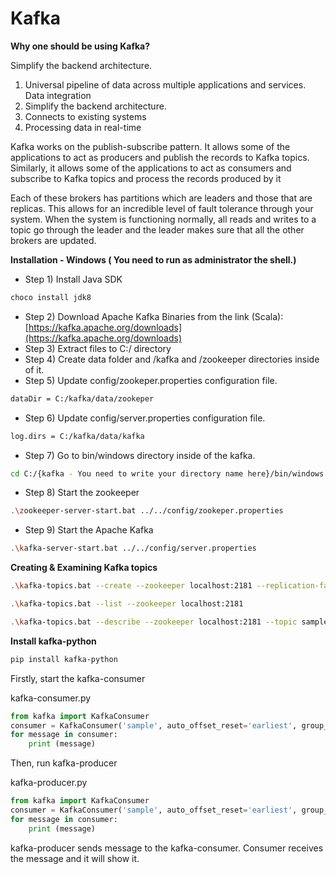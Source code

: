 # Kafka

**Why one should be using Kafka?**

Simplify the backend architecture.

1. Universal pipeline of data across multiple applications and services. Data integration
2. Simplify the backend architecture.
3. Connects to existing systems
4. Processing data in real-time

Kafka works on the publish-subscribe pattern. It allows some of the applications to act as producers and publish the records to Kafka topics. Similarly, it allows some of the applications to act as consumers and subscribe to Kafka topics and process the records produced by it

Each of these brokers has partitions which are leaders and those that are replicas. This allows for an incredible level of fault tolerance through your system. When the system is functioning normally, all reads and writes to a topic go through the leader and the leader makes sure that all the other brokers are updated.

**Installation - Windows ( You need to run as administrator the shell.)**

- Step 1) Install Java SDK

```bash
choco install jdk8
```

- Step 2) Download Apache Kafka Binaries from the link (Scala): [https://kafka.apache.org/downloads](https://kafka.apache.org/downloads)
- Step 3) Extract files to C:/ directory
- Step 4) Create data folder and /kafka and /zookeeper directories inside of it.
- Step 5) Update config/zookeper.properties configuration file.

```bash
dataDir = C:/kafka/data/zookeper
```

- Step 6) Update config/server.properties configuration file.

```bash
log.dirs = C:/kafka/data/kafka
```

- Step 7) Go to bin/windows directory inside of the kafka.

```bash
cd C:/{kafka - You need to write your directory name here}/bin/windows
```

- Step 8) Start the zookeeper

```bash
.\zookeeper-server-start.bat ../../config/zookeper.properties
```

- Step 9) Start the Apache Kafka

```bash
.\kafka-server-start.bat ../../config/server.properties
```

**Creating & Examining Kafka topics**

```bash
.\kafka-topics.bat --create --zookeeper localhost:2181 --replication-factor 1 --partitions 1 --topic sample

.\kafka-topics.bat --list --zookeeper localhost:2181

.\kafka-topics.bat --describe --zookeeper localhost:2181 --topic sample
```

**Install kafka-python**

```bash
pip install kafka-python
```

Firstly, start the kafka-consumer

kafka-consumer.py

```python
from kafka import KafkaConsumer
consumer = KafkaConsumer('sample', auto_offset_reset='earliest', group_id=None)
for message in consumer:
    print (message)
```

Then, run kafka-producer

kafka-producer.py

```python
from kafka import KafkaConsumer
consumer = KafkaConsumer('sample', auto_offset_reset='earliest', group_id=None)
for message in consumer:
    print (message)
```

kafka-producer sends message to the kafka-consumer. Consumer receives the message and it will show it.